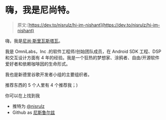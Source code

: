 # 嗨，我是尼尚特。

> 原文:[https://dev.to/nisrulz/hi-im-nishant](https://dev.to/nisrulz/hi-im-nishant)

嗨，我是[尼尚·斯里瓦斯塔瓦](http://www.nisrulz.com/)。

我是 OmniLabs，Inc .的软件工程师/创始团队成员，在 Android SDK 工程、DSP 和交互设计方面有 4 年的经验。我是一个狂热的梦想家、涂鸦者、自由/开源软件爱好者和依赖咖啡因的生命形式。

我也是新德里谷歌开发者小组的主要组织者。

推荐东西的 5 个人里有 4 个推荐我；)

你可以在上找到我

*   推特为 [@nisrulz](https://twitter.com/nisrulz)
*   Github as [尼斯鲁尔兹](https://github.com/nisrulz)